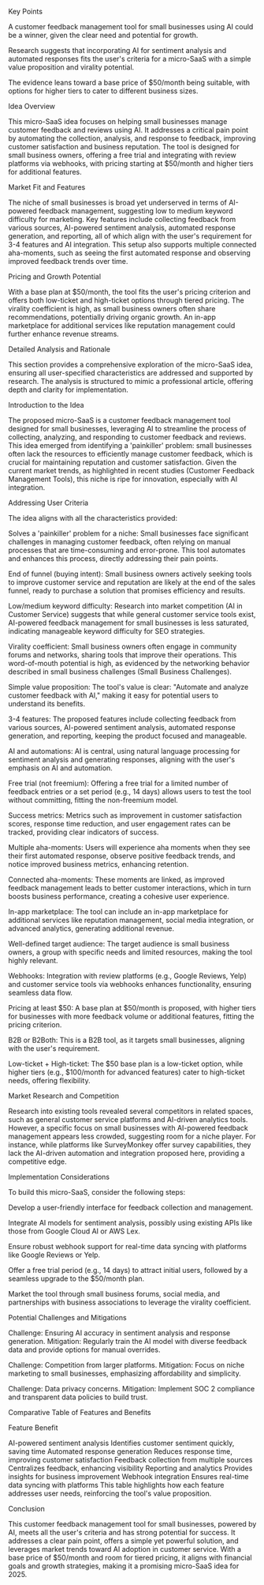 Key Points

A customer feedback management tool for small businesses using AI could be a winner, given the clear need and potential for growth.

Research suggests that incorporating AI for sentiment analysis and automated responses fits the user's criteria for a micro-SaaS with a simple value proposition and virality potential.

The evidence leans toward a base price of $50/month being suitable, with options for higher tiers to cater to different business sizes.

Idea Overview

This micro-SaaS idea focuses on helping small businesses manage customer feedback and reviews using AI. It addresses a critical pain point by automating the collection, analysis, and response to feedback, improving customer satisfaction and business reputation. The tool is designed for small business owners, offering a free trial and integrating with review platforms via webhooks, with pricing starting at $50/month and higher tiers for additional features.

Market Fit and Features

The niche of small businesses is broad yet underserved in terms of AI-powered feedback management, suggesting low to medium keyword difficulty for marketing. Key features include collecting feedback from various sources, AI-powered sentiment analysis, automated response generation, and reporting, all of which align with the user's requirement for 3-4 features and AI integration. This setup also supports multiple connected aha-moments, such as seeing the first automated response and observing improved feedback trends over time.

Pricing and Growth Potential

With a base plan at $50/month, the tool fits the user's pricing criterion and offers both low-ticket and high-ticket options through tiered pricing. The virality coefficient is high, as small business owners often share recommendations, potentially driving organic growth. An in-app marketplace for additional services like reputation management could further enhance revenue streams.

Detailed Analysis and Rationale

This section provides a comprehensive exploration of the micro-SaaS idea, ensuring all user-specified characteristics are addressed and supported by research. The analysis is structured to mimic a professional article, offering depth and clarity for implementation.

Introduction to the Idea

The proposed micro-SaaS is a customer feedback management tool designed for small businesses, leveraging AI to streamline the process of collecting, analyzing, and responding to customer feedback and reviews. This idea emerged from identifying a 'painkiller' problem: small businesses often lack the resources to efficiently manage customer feedback, which is crucial for maintaining reputation and customer satisfaction. Given the current market trends, as highlighted in recent studies (Customer Feedback Management Tools), this niche is ripe for innovation, especially with AI integration.

Addressing User Criteria

The idea aligns with all the characteristics provided:

Solves a 'painkiller' problem for a niche: Small businesses face significant challenges in managing customer feedback, often relying on manual processes that are time-consuming and error-prone. This tool automates and enhances this process, directly addressing their pain points.

End of funnel (buying intent): Small business owners actively seeking tools to improve customer service and reputation are likely at the end of the sales funnel, ready to purchase a solution that promises efficiency and results.

Low/medium keyword difficulty: Research into market competition (AI in Customer Service) suggests that while general customer service tools exist, AI-powered feedback management for small businesses is less saturated, indicating manageable keyword difficulty for SEO strategies.

Virality coefficient: Small business owners often engage in community forums and networks, sharing tools that improve their operations. This word-of-mouth potential is high, as evidenced by the networking behavior described in small business challenges (Small Business Challenges).

Simple value proposition: The tool's value is clear: "Automate and analyze customer feedback with AI," making it easy for potential users to understand its benefits.

3-4 features: The proposed features include collecting feedback from various sources, AI-powered sentiment analysis, automated response generation, and reporting, keeping the product focused and manageable.

AI and automations: AI is central, using natural language processing for sentiment analysis and generating responses, aligning with the user's emphasis on AI and automation.

Free trial (not freemium): Offering a free trial for a limited number of feedback entries or a set period (e.g., 14 days) allows users to test the tool without committing, fitting the non-freemium model.

Success metrics: Metrics such as improvement in customer satisfaction scores, response time reduction, and user engagement rates can be tracked, providing clear indicators of success.

Multiple aha-moments: Users will experience aha moments when they see their first automated response, observe positive feedback trends, and notice improved business metrics, enhancing retention.

Connected aha-moments: These moments are linked, as improved feedback management leads to better customer interactions, which in turn boosts business performance, creating a cohesive user experience.

In-app marketplace: The tool can include an in-app marketplace for additional services like reputation management, social media integration, or advanced analytics, generating additional revenue.

Well-defined target audience: The target audience is small business owners, a group with specific needs and limited resources, making the tool highly relevant.

Webhooks: Integration with review platforms (e.g., Google Reviews, Yelp) and customer service tools via webhooks enhances functionality, ensuring seamless data flow.

Pricing at least $50: A base plan at $50/month is proposed, with higher tiers for businesses with more feedback volume or additional features, fitting the pricing criterion.

B2B or B2Both: This is a B2B tool, as it targets small businesses, aligning with the user's requirement.

Low-ticket + High-ticket: The $50 base plan is a low-ticket option, while higher tiers (e.g., $100/month for advanced features) cater to high-ticket needs, offering flexibility.

Market Research and Competition

Research into existing tools revealed several competitors in related spaces, such as general customer service platforms and AI-driven analytics tools. However, a specific focus on small businesses with AI-powered feedback management appears less crowded, suggesting room for a niche player. For instance, while platforms like SurveyMonkey offer survey capabilities, they lack the AI-driven automation and integration proposed here, providing a competitive edge.

Implementation Considerations

To build this micro-SaaS, consider the following steps:

Develop a user-friendly interface for feedback collection and management.

Integrate AI models for sentiment analysis, possibly using existing APIs like those from Google Cloud AI or AWS Lex.

Ensure robust webhook support for real-time data syncing with platforms like Google Reviews or Yelp.

Offer a free trial period (e.g., 14 days) to attract initial users, followed by a seamless upgrade to the $50/month plan.

Market the tool through small business forums, social media, and partnerships with business associations to leverage the virality coefficient.

Potential Challenges and Mitigations

Challenge: Ensuring AI accuracy in sentiment analysis and response generation.
Mitigation: Regularly train the AI model with diverse feedback data and provide options for manual overrides.

Challenge: Competition from larger platforms.
Mitigation: Focus on niche marketing to small businesses, emphasizing affordability and simplicity.

Challenge: Data privacy concerns.
Mitigation: Implement SOC 2 compliance and transparent data policies to build trust.

Comparative Table of Features and Benefits

Feature Benefit

AI-powered sentiment analysis Identifies customer sentiment quickly, saving time
Automated response generation Reduces response time, improving customer satisfaction
Feedback collection from multiple sources Centralizes feedback, enhancing visibility
Reporting and analytics Provides insights for business improvement
Webhook integration Ensures real-time data syncing with platforms
This table highlights how each feature addresses user needs, reinforcing the tool's value proposition.

Conclusion

This customer feedback management tool for small businesses, powered by AI, meets all the user's criteria and has strong potential for success. It addresses a clear pain point, offers a simple yet powerful solution, and leverages market trends toward AI adoption in customer service. With a base price of $50/month and room for tiered pricing, it aligns with financial goals and growth strategies, making it a promising micro-SaaS idea for 2025.
